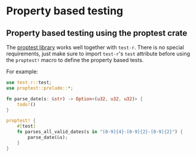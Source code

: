 # Property based testing

## Property based testing using the proptest crate

The [proptest library](https://crates.io/crates/proptest) works well together with `test-r`. There is no special requirements, just make sure to import `test-r`'s `test` attribute before using the `proptest!` macro to define the property based tests.

For example:

```rust
use test_r::test;
use proptest::prelude::*;

fn parse_date(s: &str) -> Option<(u32, u32, u32)> {
    todo!()
}

proptest! {
    #[test]
    fn parses_all_valid_dates(s in "[0-9]{4}-[0-9]{2}-[0-9]{2}") {
        parse_date(&s);
    }
}
```

